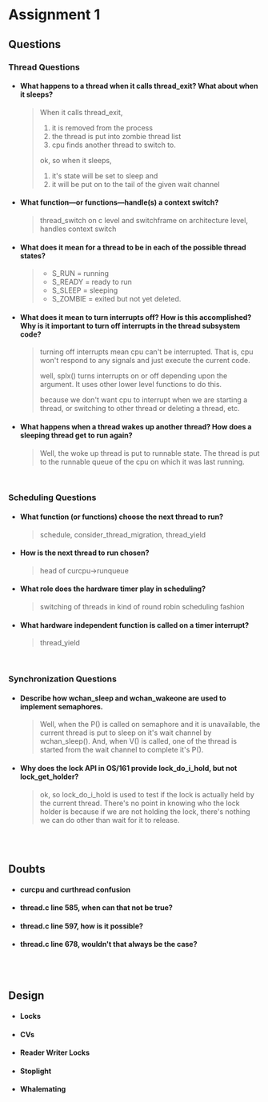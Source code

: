 # Assignment 1



## Questions



### Thread Questions


-   #### What happens to a thread when it calls thread_exit? What about when it sleeps?
    > When it calls thread_exit,
    >   1. it is removed from the process
    >   2. the thread is put into zombie thread list
    >   3. cpu finds another thread to switch to.
    >
    >   ok, so when it sleeps,
    >   1. it's state will be set to sleep and
    >   2. it will be put on to the tail of the given wait channel


-   #### What function—​or functions—​handle(s) a context switch?
    >   thread_switch on c level and switchframe on architecture level, handles context switch



-   #### What does it mean for a thread to be in each of the possible thread states?
    >   -   S_RUN = running
    >   -   S_READY = ready to run
    >   -   S_SLEEP = sleeping
    >   -   S_ZOMBIE = exited but not yet deleted.


-   #### What does it mean to turn interrupts off? How is this accomplished? Why is it important to turn off interrupts in the thread subsystem code?
    >   turning off interrupts mean cpu can't be interrupted. That is, cpu won't respond to any signals and just        execute the current code.
    >
    >   well, splx() turns interrupts on or off depending upon the argument. It uses other lower level functions to     do this.
    >
    >   because we don't want cpu to interrupt when we are starting a thread, or switching to other thread or           deleting a thread, etc.


-   #### What happens when a thread wakes up another thread? How does a sleeping thread get to run again?
    >   Well, the woke up thread is put to runnable state. The thread is put to the runnable queue of the cpu on        which it was last running.


<br/>



### Scheduling Questions



-   #### What function (or functions) choose the next thread to run?
    >   schedule, consider_thread_migration, thread_yield


-   #### How is the next thread to run chosen?
    >   head of curcpu->runqueue


-   #### What role does the hardware timer play in scheduling?
    >   switching of threads in kind of round robin scheduling fashion


-   #### What hardware independent function is called on a timer interrupt?
    >   thread_yield


<br/>



### Synchronization Questions



-   #### Describe how wchan_sleep and wchan_wakeone are used to implement semaphores.
    >   Well, when the P() is called on semaphore and it is unavailable, the current thread is put to sleep on it's wait channel
    >   by wchan_sleep(). And, when V() is called, one of the thread is started from the wait channel to complete it's P().


-   #### Why does the lock API in OS/161 provide lock_do_i_hold, but not lock_get_holder?
    >   ok, so lock_do_i_hold is used to test if the lock is actually held by the current thread. There's no point in knowing who
    >   the lock holder is because if we are not holding the lock, there's nothing we can do other than wait for it to release.


<br/>
<br/>



## Doubts



-   #### curcpu and curthread confusion
-   #### thread.c line 585, when can that not be true?
-   #### thread.c line 597, how is it possible?
-   #### thread.c line 678, wouldn't that always be the case?


<br/>
<br/>



## Design



-   #### Locks
    >


-   #### CVs
    >


-   #### Reader Writer Locks
    >


-   #### Stoplight
    >


-   #### Whalemating
    >

